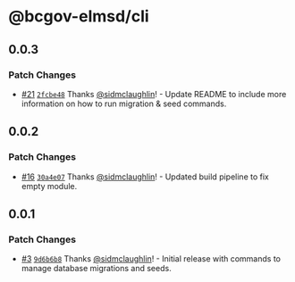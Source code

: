 # @bcgov-elmsd/cli

## 0.0.3

### Patch Changes

-   [#21](https://github.com/bcgov/elmsd-nodejs/pull/21) [`2fcbe48`](https://github.com/bcgov/elmsd-nodejs/commit/2fcbe488688b5c017e5566838fbfd6b31097e3d7) Thanks [@sidmclaughlin](https://github.com/sidmclaughlin)! - Update README to include more information on how to run migration & seed commands.

## 0.0.2

### Patch Changes

-   [#16](https://github.com/bcgov/elmsd-nodejs/pull/16) [`30a4e07`](https://github.com/bcgov/elmsd-nodejs/commit/30a4e077456a583147d6f37ced52f99badeafffe) Thanks [@sidmclaughlin](https://github.com/sidmclaughlin)! - Updated build pipeline to fix empty module.

## 0.0.1

### Patch Changes

-   [#3](https://github.com/bcgov/elmsd-nodejs/pull/3) [`9d6b6b8`](https://github.com/bcgov/elmsd-nodejs/commit/9d6b6b87d422c57f736d8d2fb2ef27fb8eb45e53) Thanks [@sidmclaughlin](https://github.com/sidmclaughlin)! - Initial release with commands to manage database migrations and seeds.
